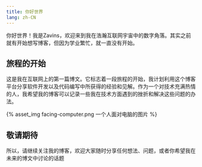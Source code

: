 ```yaml
---
title: 你好世界
lang: zh-CN
---
```

你好世界！我是Zavins，欢迎来到我在浩瀚互联网宇宙中的数字角落。其实之前就有开始想写博客，但因为学业繁忙，就一直没有开始。

## 旅程的开始
这是我在互联网上的第一篇博文。它标志着一段旅程的开始，我计划利用这个博客平台分享软件开发以及代码编写中所获得的经验和见解。作为一个对技术充满热情的人，我希望我的博客可以记录一些我在技术方面遇到的挫折和解决这些问题的办法。

{% asset_img facing-computer.png 一个人面对电脑的图片 %}

## 敬请期待
所以，请继续关注我的博客，欢迎大家随时分享任何想法、问题，或者你希望我在未来的博文中讨论的话题